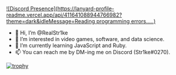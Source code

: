 [![Discord Presence](https://lanyard-profile-readme.vercel.app/api/411641088944766982?theme=dark&idleMessage=Reading programming errors…..)](https://discord.com/users/411641088944766982)
- 👋 Hi, I’m @RealStr1ke
- 👀 I’m interested in video games, software, and data science.
- 🌱 I’m currently learning JavaScript and Ruby.
- 📫 You can reach me by DM-ing me on Discord (Str1ke#0270).

<!---
RealStr1ke/RealStr1ke is a ✨ special ✨ repository because its `README.md` (this file) appears on your GitHub profile.
You can click the Preview link to take a look at your changes.
--->
[![trophy](https://github-profile-trophy.vercel.app/?username=RealStr1ke&theme=onedark)](https://github.com/ryo-ma/github-profile-trophy)
